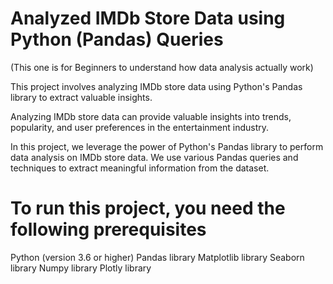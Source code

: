 # Analyzed IMDb Store Data using Python (Pandas) Queries 
(This one is for Beginners to understand how data analysis actually work)

This project involves analyzing IMDb store data using Python's Pandas library to extract valuable insights.

Analyzing IMDb store data can provide valuable insights into trends, popularity, and user preferences in the entertainment industry.

In this project, we leverage the power of Python's Pandas library to perform data analysis on IMDb store data. We use various Pandas queries and techniques to extract meaningful information from the dataset.

# To run this project, you need the following prerequisites

Python (version 3.6 or higher)
Pandas library
Matplotlib library
Seaborn library
Numpy library
Plotly library
